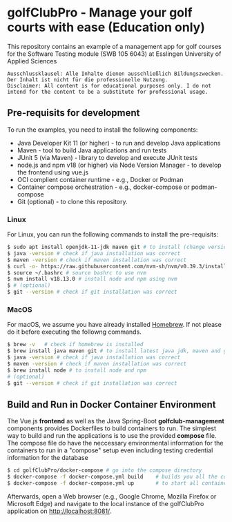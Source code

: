 # golfClubPro - Manage your golf courts with ease (Education only)

This repository contains an example of a management app for golf courses for the Software Testing module (SWB 105 6043) at Esslingen University of Applied Sciences

    Ausschlussklausel: Alle Inhalte dienen ausschließlich Bildungszwecken. Der Inhalt ist nicht für die professionelle Nutzung.
    Disclaimer: All content is for educational purposes only. I do not intend for the content to be a substitute for professional usage.

## Pre-requisits for development

To run the examples, you need to install the following components:

* Java Developer Kit 11 (or higher) - to run and develop Java applications
* Maven - tool to build Java applications and run tests
* JUnit 5 (via Maven) - library to develop and execute JUnit tests
* node.js and npm v18 (or higher) via Node Version Manager - to develop the frontend using vue.js
* OCI complient container runtime - e.g., Docker or Podman
* Container compose orchestration - e.g., docker-compose or podman-compose
* Git (optional) - to clone this repository.

### Linux

For Linux, you can run the following commands to install the pre-requisits:

```sh
$ sudo apt install openjdk-11-jdk maven git # to install (change version number for other Java versions), maven and git all in one
$ java -version # check if java installation was correct
$ maven -version # check if maven installation was correct
$ curl -o- https://raw.githubusercontent.com/nvm-sh/nvm/v0.39.3/install.sh | bash # to install nvm
$ source ~/.bashrc # source bashrc to use nvm
$ nvm install v18.13.0 # install node and npm using nvm
$ # (optional)
$ git --version # check if git installation was correct
```

### MacOS

For macOS, we assume you have already installed [Homebrew](https://brew.sh/). If not please do it before executing the followng commands.

```sh
$ brew -v   # check if homebrew is installed
$ brew install java maven git # to install latest java jdk, maven and git all in one
$ java -version # check if java installation was correct
$ maven -version # check if maven installation was correct
$ brew install node # to install node and npm
# (optional)
$ git --version # check if git installation was correct
```

## Build and Run in Docker Container Environment

The Vue.js **frontend** as well as the Java Spring-Boot **golfclub-management** components provides Dockerfiles to build containers to run.
The simplest way to build and run the applications is to use the provided **compose** file. The compose file do have the neccessary environmental
information for the containers to run in a "compose" setup even including testing credential information for the database

```sh
$ cd golfClubPro/docker-compose # go into the compose directory
$ docker-compose -f docker-compose.yml build    # builds you all the containers required
$ docker-compose -f docker-compose.yml up       # to start all containers in a composed environment | use "down" to stop the containers properly
```

Afterwards, open a Web browser (e.g., Google Chrome, Mozilla Firefox or Microsoft Edge) and navigate to the local instance of the golfClubPro application on [http://localhost:8081/](http://localhost:8081/).